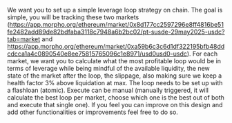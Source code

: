 We want you to set up a simple leverage loop strategy on chain.
The goal is simple, you will be tracking these two markets (https://app.morpho.org/ethereum/market/0x8d177cc2597296e8ff4816be51fe2482add89de82bdfaba3118c7948a6b2bc02/pt-susde-29may2025-usdc?tab=market and https://app.morpho.org/ethereum/market/0xa59b6c3c6d1df322195bfb48ddcdcca1a4c0890540e8ee75815765096c1e8971/usd0usd0-usdc).
For each market, we want you to calculate what the most profitable loop would be in terms of leverage while being mindful of the available liquidity, the new state of the market after the loop, the slippage, also making sure we keep a health factor 3% above liquidation at max.
The loop needs to be set up with a flashloan (atomic). Execute can be manual (manually triggered, it will calculate the best loop per market, choose which one is the best out of both and execute that single one).
If you feel you can improve on this design and add other functionalities or improvements feel free to do so.